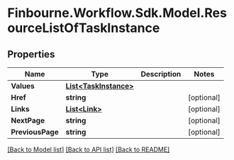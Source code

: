 # Finbourne.Workflow.Sdk.Model.ResourceListOfTaskInstance

## Properties

Name | Type | Description | Notes
------------ | ------------- | ------------- | -------------
**Values** | [**List&lt;TaskInstance&gt;**](TaskInstance.md) |  | 
**Href** | **string** |  | [optional] 
**Links** | [**List&lt;Link&gt;**](Link.md) |  | [optional] 
**NextPage** | **string** |  | [optional] 
**PreviousPage** | **string** |  | [optional] 

[[Back to Model list]](../README.md#documentation-for-models) [[Back to API list]](../README.md#documentation-for-api-endpoints) [[Back to README]](../README.md)


